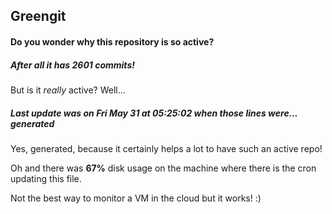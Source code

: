 ## Greengit

#### Do you wonder why this repository is so active?

##### After all it has 2601 commits!

But is it *really* active? Well...

##### Last update was on Fri May 31 at 05:25:02 when those lines were... generated

Yes, generated, because it certainly helps a lot to have such an active repo!

Oh and there was **67%** disk usage on the machine
where there is the cron updating this file.

Not the best way to monitor a VM in the cloud but it works! :)
